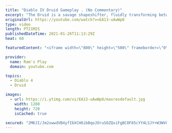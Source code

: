 ```yaml
---
title: "Diablo IV Druid Gameplay . (No Commentary)"
excerpt: "The Druid is a savage shapeshifter, fluidly transforming between the forms of a towering bear or a vicious werewolf to fight alongside the creatures of the wild."
originalUrl: https://youtube.com/watch?v=EA13-uAwWp8
type: video
length: PT21M2S
publishedDateTime: 2021-01-26T11:13:29Z
heat: 60

featuredContent: "<iframe width=\"800\" height=\"500\" frameborder=\"0\" src=\"https://www.youtube.com/embed/EA13-uAwWp8\" allow=\"accelerometer; autoplay; encrypted-media; gyroscope; picture-in-picture\" allowfullscreen></iframe>"

provider:
  name: Ram's Play
  domain: youtube.com

topics:
  - Diablo 4
  - Druid

images:
  - url: https://i.ytimg.com/vi/EA13-uAwWp8/maxresdefault.jpg
    width: 1280
    height: 720
    isCached: true

secured: "2MKJI/Jm2xwwdVB4yfIbXCH6ibBqoJOruSOZQxiFgBC0F85cYY4LSJY+W3WV0je8jc0fv4MpFuM2p6IlaFz+Q+xT9ukVdsMIT1Hr2Tv7/wTyDEgCk6TJ3WFri5z8rvIZjm6RS+IANp4gSc6+XyQ6c/zZoDTjRPu1n/42qEE9g5ZVV/U1KaB4B4xIkU/lE3h2BnHiINh5CpNQ1AjkaRAgZLtOnVaFplL03udLIZpbce3Oh+BPCFWcGt9zhp3j+QppfHlWHcs6jFVBwuJOv/xuAyBEBcNW62Kfl2jUHEaLvEUEG42rZLcFuEVHEBq/keru8SjioSdzVug37mhTLGXQ3k+f38oSEKZF0oEE2qVH9Do5SmgcUbqrX+jGGtf8KDYSF8bdyd49uAYvpL3JUUEy5eFoY0VtsiMBm3KTX8M+VWKmdNGhiApN7rYDOxgINikr;sxeMHdH0+0FBvVlbuiDq4g=="
---
```


